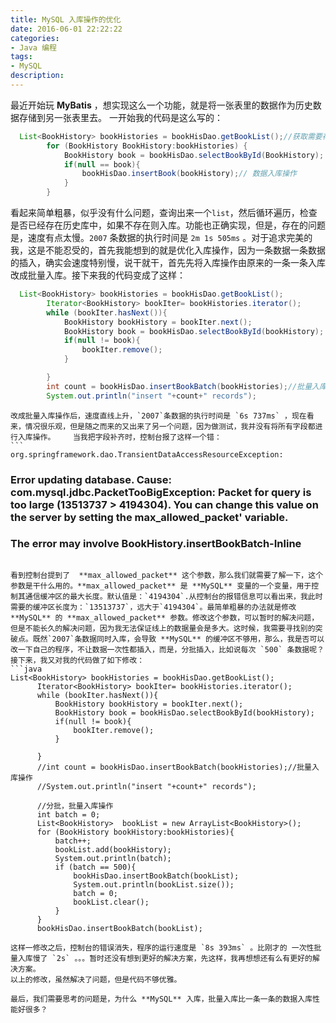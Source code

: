 ```yaml
---
title: MySQL 入库操作的优化 
date: 2016-06-01 22:22:22
categories:
- Java 编程
tags: 
- MySQL
description: 
---
```



最近开始玩 **MyBatis** ，想实现这么一个功能，就是将一张表里的数据作为历史数据存储到另一张表里去。
一开始我的代码是这么写的：
```java
  List<BookHistory> bookHistories = bookHisDao.getBookList();//获取需要存储的历史数据
		for (BookHistory BookHistory:bookHistories) {
			BookHistory book = bookHisDao.selectBookById(BookHistory);
			if(null == book){
				bookHisDao.insertBook(bookHistory);// 数据入库操作
			}
		}
```	
看起来简单粗暴，似乎没有什么问题，查询出来一个`list`，然后循环遍历，检查是否已经存在历史库中，如果不存在则入库。功能也正确实现，但是，存在的问题是，速度有点太慢。`2007` 条数据的执行时间是 `2m 1s 505ms` 。对于追求完美的我，这是不能忍受的，首先我能想到的就是优化入库操作，因为一条数据一条数据的插入，确实会速度特别慢，说干就干，首先先将入库操作由原来的一条一条入库改成批量入库。接下来我的代码变成了这样：

```java
  List<BookHistory> bookHistories = bookHisDao.getBookList();
		Iterator<BookHistory> bookIter= bookHistories.iterator();
		while (bookIter.hasNext()){
			BookHistory bookHistory = bookIter.next();
			BookHistory book = bookHisDao.selectBookById(bookHistory);
			if(null != book){
				bookIter.remove();
			}

		}
		int count = bookHisDao.insertBookBatch(bookHistories);//批量入库操作
		System.out.println("insert "+count+" records");
```
	改成批量入库操作后，速度直线上升，`2007`条数据的执行时间是 `6s 737ms` ，现在看来，情况很乐观，但是随之而来的又出来了另一个问题，因为做测试，我并没有将所有字段都进行入库操作。	当我把字段补齐时，控制台报了这样一个错：
	```
	org.springframework.dao.TransientDataAccessResourceException: 
  ### Error updating database.  Cause: com.mysql.jdbc.PacketTooBigException: Packet for query is too large (13513737 > 4194304). You can change this value on the server by setting the max_allowed_packet' variable.
  ### The error may involve BookHistory.insertBookBatch-Inline
  ```

看到控制台提到了  **max_allowed_packet** 这个参数，那么我们就需要了解一下，这个参数是干什么用的。**max_allowed_packet** 是 **MySQL** 变量的一个变量，用于控制其通信缓冲区的最大长度。默认值是：`4194304`.从控制台的报错信息可以看出来，我此时需要的缓冲区长度为：`13513737`，远大于`4194304`。最简单粗暴的办法就是修改 **MySQL** 的 **max_allowed_packet** 参数。修改这个参数，可以暂时的解决问题，但是不能长久的解决问题，因为我无法保证线上的数据量会是多大。这时候，我需要寻找别的突破点。既然`2007`条数据同时入库，会导致 **MySQL** 的缓冲区不够用，那么，我是否可以改一下自己的程序，不让数据一次性都插入，而是，分批插入，比如说每次 `500` 条数据呢？接下来，我又对我的代码做了如下修改：
```java
  List<BookHistory> bookHistories = bookHisDao.getBookList();
		Iterator<BookHistory> bookIter= bookHistories.iterator();
		while (bookIter.hasNext()){
			BookHistory bookHistory = bookIter.next();
			BookHistory book = bookHisDao.selectBookById(bookHistory);
			if(null != book){
				bookIter.remove();
			}

		}
		//int count = bookHisDao.insertBookBatch(bookHistories);//批量入库操作
		//System.out.println("insert "+count+" records");

		//分批，批量入库操作
		int batch = 0;
		List<BookHistory>  bookList = new ArrayList<BookHistory>();
		for (BookHistory bookHistory:bookHistories){
			batch++;
			bookList.add(bookHistory);
			System.out.println(batch);
			if (batch == 500){
				bookHisDao.insertBookBatch(bookList);
				System.out.println(bookList.size());
				batch = 0;
				bookList.clear();
			}
		}
		bookHisDao.insertBookBatch(bookList);
```
	这样一修改之后，控制台的错误消失，程序的运行速度是 `8s 393ms` 。比刚才的 一次性批量入库慢了 `2s` 。。。暂时还没有想到更好的解决方案，先这样，我再想想还有么有更好的解决方案。
	以上的修改，虽然解决了问题，但是代码不够优雅。
	
	最后，我们需要思考的问题是，为什么 **MySQL** 入库，批量入库比一条一条的数据入库性能好很多？
